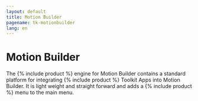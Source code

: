```yaml
---
layout: default
title: Motion Builder
pagename: tk-motionbuilder
lang: en
---
```


# Motion Builder

The {% include product %} engine for Motion Builder contains a standard platform for integrating {% include product %} Toolkit Apps into Motion Builder. It is light weight and straight forward and adds a {% include product %} menu to the main menu.
